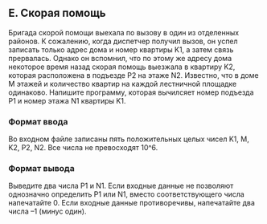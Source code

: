 ## E. Скорая помощь

Бригада скорой помощи выехала по вызову в один из отделенных районов. К сожалению, когда диспетчер получил вызов, он
успел записать только адрес дома и номер квартиры K1, а затем связь прервалась. Однако он вспомнил, что по этому же
адресу дома некоторое время назад скорая помощь выезжала в квартиру K2, которая расположена в подъезде P2 на этаже N2.
Известно, что в доме M этажей и количество квартир на каждой лестничной площадке одинаково. Напишите программу, которая
вычилсяет номер подъезда P1 и номер этажа N1 квартиры K1.

### Формат ввода

Во входном файле записаны пять положительных целых чисел K1, M, K2, P2, N2. Все числа не превосходят 10^6.

### Формат вывода

Выведите два числа P1 и N1. Если входные данные не позволяют однозначно определить P1 или N1, вместо соответствующего
числа напечатайте 0. Если входные данные противоречивы, напечатайте два числа –1 (минус один).
